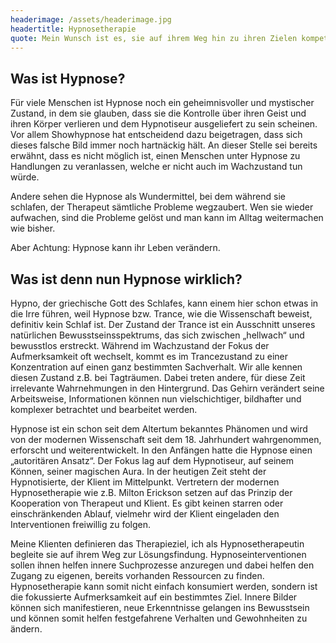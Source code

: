 ```yaml
---
headerimage: /assets/headerimage.jpg
headertitle: Hypnosetherapie
quote: Mein Wunsch ist es, sie auf ihrem Weg hin zu ihren Zielen kompetent, empathisch und unterstützend begleiten zu dürfen.
---
```


## Was ist Hypnose?
Für viele Menschen ist Hypnose noch ein geheimnisvoller und mystischer Zustand, in dem sie glauben, dass sie die Kontrolle über ihren Geist und ihren Körper verlieren und dem Hypnotiseur ausgeliefert zu sein scheinen. Vor allem Showhypnose hat entscheidend dazu beigetragen, dass sich dieses falsche Bild immer noch hartnäckig hält. An dieser Stelle sei bereits erwähnt, dass es nicht möglich ist, einen Menschen unter Hypnose zu Handlungen zu veranlassen, welche er nicht auch im Wachzustand tun würde.

Andere sehen die Hypnose als Wundermittel, bei dem während sie schlafen, der Therapeut sämtliche Probleme wegzaubert. Wen sie wieder aufwachen, sind die Probleme gelöst und man kann im Alltag weitermachen wie bisher. 

Aber Achtung: Hypnose kann ihr Leben verändern.

## Was ist denn nun Hypnose wirklich?
Hypno, der griechische Gott des Schlafes, kann einem hier schon etwas in die Irre führen, weil Hypnose bzw. Trance, wie die Wissenschaft beweist, definitiv kein Schlaf ist. Der Zustand der Trance ist ein Ausschnitt unseres natürlichen Bewusstseinsspektrums, das sich zwischen „hellwach“ und bewusstlos erstreckt. Während im Wachzustand der Fokus der Aufmerksamkeit oft wechselt, kommt es im Trancezustand zu einer Konzentration auf einen ganz bestimmten Sachverhalt. Wir alle kennen diesen Zustand z.B. bei Tagträumen. Dabei treten andere, für diese Zeit irrelevante Wahrnehmungen in den Hintergrund. Das Gehirn verändert seine Arbeitsweise, Informationen können nun vielschichtiger, bildhafter und komplexer betrachtet und bearbeitet werden.

Hypnose ist ein schon seit dem Altertum bekanntes Phänomen und wird von der modernen Wissenschaft seit dem 18. Jahrhundert wahrgenommen, erforscht und weiterentwickelt. In den Anfängen hatte die Hypnose einen „autoritären Ansatz“. Der Fokus lag auf dem Hypnotiseur, auf seinem Können, seiner magischen Aura. In der heutigen Zeit steht der Hypnotisierte, der Klient im Mittelpunkt. Vertretern der modernen Hypnosetherapie wie z.B. Milton Erickson setzen auf das Prinzip der Kooperation von Therapeut und Klient. Es gibt keinen starren oder einschränkenden Ablauf, vielmehr wird der Klient eingeladen den Interventionen freiwillig zu folgen.

Meine Klienten definieren das Therapieziel, ich als Hypnosetherapeutin begleite sie auf ihrem Weg zur Lösungsfindung. Hypnoseinterventionen sollen ihnen helfen innere Suchprozesse anzuregen und dabei helfen den Zugang zu eigenen, bereits vorhanden Ressourcen zu finden. Hypnosetherapie kann somit nicht einfach konsumiert werden, sondern ist die fokussierte Aufmerksamkeit auf ein bestimmtes Ziel. Innere Bilder können sich manifestieren, neue Erkenntnisse gelangen ins Bewusstsein und können somit helfen festgefahrene Verhalten und Gewohnheiten zu ändern.

